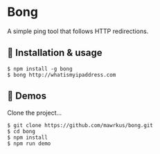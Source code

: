 # Bong

A simple ping tool that follows HTTP redirections.

## 🎯 Installation & usage

```shell
$ npm install -g bong
$ bong http://whatismyipaddress.com
```

## 🎯 Demos

Clone the project...

```shell
$ git clone https://github.com/mawrkus/bong.git
$ cd bong
$ npm install
$ npm run demo
```
